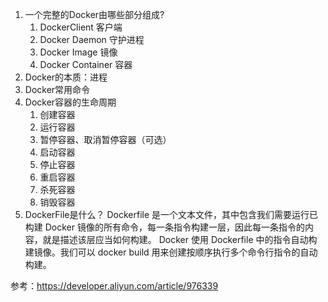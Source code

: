 1. 一个完整的Docker由哪些部分组成? 
   1. DockerClient 客户端 
   2. Docker Daemon 守护进程 
   3. Docker Image 镜像 
   4. Docker Container 容器
2. Docker的本质：进程
3. Docker常用命令
4. Docker容器的生命周期
   1. 创建容器
   2. 运行容器
   3. 暂停容器、取消暂停容器（可选）
   4. 启动容器
   5. 停止容器
   6. 重启容器
   7. 杀死容器
   8. 销毁容器
5. DockerFile是什么？ 
   Dockerfile 是一个文本文件，其中包含我们需要运行已构建 Docker 镜像的所有命令，每一条指令构建一层，因此每一条指令的内容，就是描述该层应当如何构建。
   Docker 使用 Dockerfile 中的指令自动构建镜像。我们可以 docker build 用来创建按顺序执行多个命令行指令的自动构建。


参考：https://developer.aliyun.com/article/976339